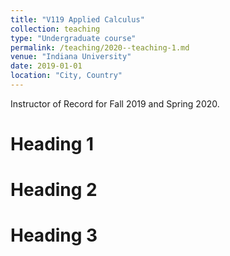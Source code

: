 ```yaml
---
title: "V119 Applied Calculus"
collection: teaching
type: "Undergraduate course"
permalink: /teaching/2020--teaching-1.md
venue: "Indiana University"
date: 2019-01-01
location: "City, Country"
---
```


Instructor of Record for Fall 2019 and Spring 2020.

Heading 1
======

Heading 2
======

Heading 3
======
